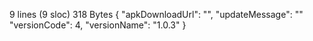 9 lines (9 sloc)  318 Bytes
{
"apkDownloadUrl": "",
"updateMessage": ""              
"versionCode": 4,
"versionName": "1.0.3"
}
